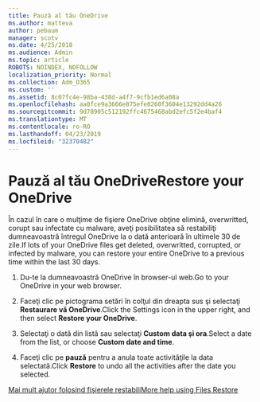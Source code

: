 ```yaml
---
title: Pauză al tău OneDrive
ms.author: matteva
author: pebaum
manager: scotv
ms.date: 4/25/2018
ms.audience: Admin
ms.topic: article
ROBOTS: NOINDEX, NOFOLLOW
localization_priority: Normal
ms.collection: Adm_O365
ms.custom: ''
ms.assetid: 8c07fc4e-98ba-438d-a4f7-9cfb1ed6a08a
ms.openlocfilehash: aa8fce9a3666e875efe0260f3604e13292dd4a26
ms.sourcegitcommit: 9d78905c512192ffc4675468abd2efc5f2e4baf4
ms.translationtype: MT
ms.contentlocale: ro-RO
ms.lasthandoff: 04/23/2019
ms.locfileid: "32370482"
---
```

# <a name="restore-your-onedrive"></a><span data-ttu-id="f19f8-102">Pauză al tău OneDrive</span><span class="sxs-lookup"><span data-stu-id="f19f8-102">Restore your OneDrive</span></span>

<span data-ttu-id="f19f8-103">În cazul în care o mulţime de fişiere OneDrive obţine elimină, overwritted, corupt sau infectate cu malware, aveţi posibilitatea să restabiliţi dumneavoastră întregul OneDrive la o dată anterioară în ultimele 30 de zile.</span><span class="sxs-lookup"><span data-stu-id="f19f8-103">If lots of your OneDrive files get deleted, overwritted, corrupted, or infected by malware, you can restore your entire OneDrive to a previous time within the last 30 days.</span></span>
  
1. <span data-ttu-id="f19f8-104">Du-te la dumneavoastră OneDrive în browser-ul web.</span><span class="sxs-lookup"><span data-stu-id="f19f8-104">Go to your OneDrive in your web browser.</span></span>
    
2. <span data-ttu-id="f19f8-105">Faceţi clic pe pictograma setări în colţul din dreapta sus şi selectaţi **Restaurare vă OneDrive**.</span><span class="sxs-lookup"><span data-stu-id="f19f8-105">Click the Settings icon in the upper right, and then select **Restore your OneDrive**.</span></span>
    
3. <span data-ttu-id="f19f8-106">Selectaţi o dată din listă sau selectaţi **Custom data şi ora**.</span><span class="sxs-lookup"><span data-stu-id="f19f8-106">Select a date from the list, or choose **Custom date and time**.</span></span>
    
4. <span data-ttu-id="f19f8-107">Faceţi clic pe **pauză** pentru a anula toate activităţile la data selectată.</span><span class="sxs-lookup"><span data-stu-id="f19f8-107">Click **Restore** to undo all the activities after the date you selected.</span></span> 
    
[<span data-ttu-id="f19f8-108">Mai mult ajutor folosind fişierele restabili</span><span class="sxs-lookup"><span data-stu-id="f19f8-108">More help using Files Restore</span></span>](https://go.microsoft.com/fwlink/?linkid=872874)
  

